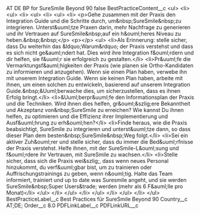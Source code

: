 <?xml version="1.0" encoding="UTF-8"?>
<CustomMetadata xmlns="http://soap.sforce.com/2006/04/metadata" xmlns:xsi="http://www.w3.org/2001/XMLSchema-instance" xmlns:xsd="http://www.w3.org/2001/XMLSchema">
    <label>AT DE BP for SureSmile Beyond 90</label>
    <protected>false</protected>
    <values>
        <field>BestPracticeContent__c</field>
        <value xsi:type="xsd:string">&lt;ul&gt;
&lt;li&gt;
&lt;ul&gt;
&lt;li&gt;
&lt;ul&gt;
&lt;li&gt;
&lt;ul&gt;
&lt;li&gt;
&lt;p&gt;Gehe zusammen mit der Praxis den Integration Guide und die Schritte durch, um&amp;nbsp;SureSmile&amp;nbsp;zu integrieren. Unterst&amp;uuml;tze Praxen darin, mehr Nachfrage zu generieren und ihr Vertrauen auf SureSmile&amp;nbsp;auf ein h&amp;ouml;heres Niveau zu heben.&amp;nbsp;&amp;nbsp;&lt;/p&gt;
&lt;p&gt;&lt;/p&gt;
&lt;ul&gt;
&lt;li&gt;Als Erinnerung: stelle sicher, dass Du weiterhin das &amp;ldquo;Warum&amp;rdquo; der Praxis verstehst und dass es sich nicht ge&amp;auml;ndert hat. Dies wird ihre Integration f&amp;ouml;rdern und dir helfen, sie f&amp;uuml;r sie erfolgreich zu gestalten.&lt;/li&gt;
&lt;li&gt;Pr&amp;uuml;fe die Vermarktungsf&amp;auml;higkeiten der Praxis (wie planen sie Ortho-Kandidaten zu informieren und anzugehen). Wenn sie einen Plan haben, verwebe ihn mit unserem Integration Guide. Wenn sie keinen Plan haben, arbeite mit ihnen, um einen solchen zu entwickeln, basierend auf unserem Integration Guide.&amp;nbsp;&amp;Uuml;berwache dies, um sicherzustellen, dass es ihnen Erfolg bringt.&lt;/li&gt;
&lt;li&gt;&amp;Uuml;berpr&amp;uuml;fe den Informationsplan der Praxis und die Techniken. Wird ihnen dies helfen, gr&amp;ouml;&amp;szlig;ere Bekanntheit und Akzeptanz von&amp;nbsp;SureSmile zu erreichen? Wie kannst Du ihnen helfen, zu optimieren und die Effizienz ihrer Implementierung und Ausf&amp;uuml;hrung zu erh&amp;ouml;hen?&lt;/li&gt;
&lt;li&gt;Finde heraus, wie die Praxis beabsichtigt, SureSmile zu integrieren und unterst&amp;uuml;tze dann, so dass dieser Plan dem besten&amp;nbsp;SureSmile&amp;nbsp;Weg folgt.&lt;/li&gt;
&lt;li&gt;Sei ein aktiver Zuh&amp;ouml;rer und stelle sicher, dass du immer die Bed&amp;uuml;rfnisse der Praxis verstehst. Helfe ihnen, mit der SureSmile-L&amp;ouml;sung und f&amp;ouml;rdere ihr Vertrauen, mit SureSmile zu wachsen.&lt;/li&gt;
&lt;li&gt;Stelle sicher, dass sich die Praxis wei&amp;szlig;, dass wenn neues Personal hinzukommt, du verf&amp;uuml;gbar bist, um zu trainieren oder Auffrischungstrainings zu geben, wenn n&amp;ouml;tig. Halte das Team informiert, trainiert und up to date was Suresmile angeht, und sie werden SureSmile&amp;nbsp;Super Users&amp;trade; werden (mehr als 6 F&amp;auml;lle pro Monat)&lt;/li&gt;
&lt;/ul&gt;
&lt;/li&gt;
&lt;/ul&gt;
&lt;/li&gt;
&lt;/ul&gt;
&lt;/li&gt;
&lt;/ul&gt;
&lt;/li&gt;
&lt;/ul&gt;</value>
    </values>
    <values>
        <field>BestPracticeLabel__c</field>
        <value xsi:type="xsd:string">Best Practices für SureSmile Beyond 90</value>
    </values>
    <values>
        <field>Country__c</field>
        <value xsi:type="xsd:string">AT;DE;</value>
    </values>
    <values>
        <field>Order__c</field>
        <value xsi:type="xsd:double">8.0</value>
    </values>
    <values>
        <field>PDFLinkLabel__c</field>
        <value xsi:nil="true"/>
    </values>
    <values>
        <field>PDFLinkURL__c</field>
        <value xsi:nil="true"/>
    </values>
</CustomMetadata>
